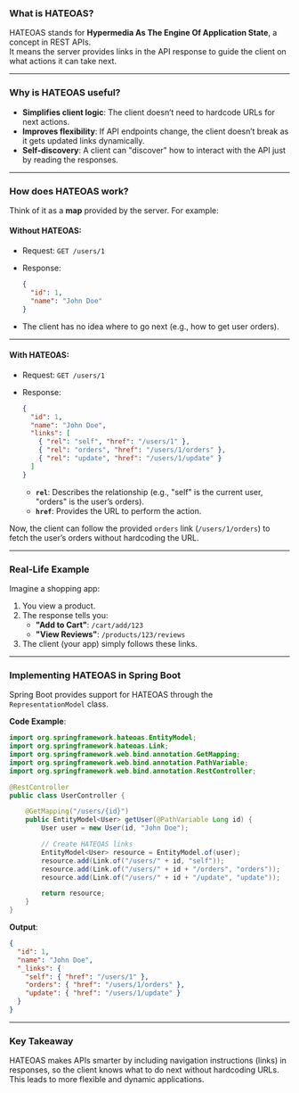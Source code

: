 
### **What is HATEOAS?**

HATEOAS stands for **Hypermedia As The Engine Of Application State**, a concept in REST APIs.  
It means the server provides links in the API response to guide the client on what actions it can take next.

---

### **Why is HATEOAS useful?**

- **Simplifies client logic**: The client doesn’t need to hardcode URLs for next actions.
- **Improves flexibility**: If API endpoints change, the client doesn’t break as it gets updated links dynamically.
- **Self-discovery**: A client can "discover" how to interact with the API just by reading the responses.

---

### **How does HATEOAS work?**

Think of it as a **map** provided by the server. For example:

#### Without HATEOAS:

- Request: `GET /users/1`
- Response:
    
    ```json
    {
      "id": 1,
      "name": "John Doe"
    }
    ```
    
- The client has no idea where to go next (e.g., how to get user orders).

---

#### With HATEOAS:

- Request: `GET /users/1`
- Response:
    
    ```json
    {
      "id": 1,
      "name": "John Doe",
      "links": [
        { "rel": "self", "href": "/users/1" },
        { "rel": "orders", "href": "/users/1/orders" },
        { "rel": "update", "href": "/users/1/update" }
      ]
    }
    ```
    
    - **`rel`**: Describes the relationship (e.g., "self" is the current user, "orders" is the user’s orders).
    - **`href`**: Provides the URL to perform the action.

Now, the client can follow the provided `orders` link (`/users/1/orders`) to fetch the user’s orders without hardcoding the URL.

---

### **Real-Life Example**

Imagine a shopping app:

1. You view a product.
2. The response tells you:
    - **"Add to Cart"**: `/cart/add/123`
    - **"View Reviews"**: `/products/123/reviews`
3. The client (your app) simply follows these links.

---

### **Implementing HATEOAS in Spring Boot**

Spring Boot provides support for HATEOAS through the `RepresentationModel` class.

**Code Example**:

```java
import org.springframework.hateoas.EntityModel;
import org.springframework.hateoas.Link;
import org.springframework.web.bind.annotation.GetMapping;
import org.springframework.web.bind.annotation.PathVariable;
import org.springframework.web.bind.annotation.RestController;

@RestController
public class UserController {

    @GetMapping("/users/{id}")
    public EntityModel<User> getUser(@PathVariable Long id) {
        User user = new User(id, "John Doe");

        // Create HATEOAS links
        EntityModel<User> resource = EntityModel.of(user);
        resource.add(Link.of("/users/" + id, "self"));
        resource.add(Link.of("/users/" + id + "/orders", "orders"));
        resource.add(Link.of("/users/" + id + "/update", "update"));

        return resource;
    }
}
```

**Output**:

```json
{
  "id": 1,
  "name": "John Doe",
  "_links": {
    "self": { "href": "/users/1" },
    "orders": { "href": "/users/1/orders" },
    "update": { "href": "/users/1/update" }
  }
}
```

---

### **Key Takeaway**

HATEOAS makes APIs smarter by including navigation instructions (links) in responses, so the client knows what to do next without hardcoding URLs. This leads to more flexible and dynamic applications.
